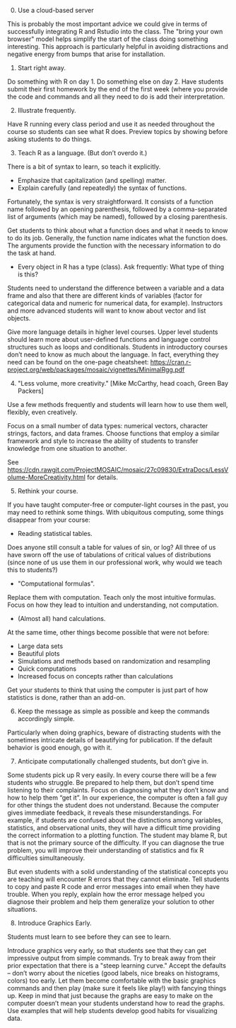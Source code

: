 0. Use a cloud-based server

This is probably the most important advice we could give in terms of successfully 
integrating R and Rstudio into the class.  The "bring your own browser" model helps 
simplify the start of the class doing something interesting.  This approach is 
particularly helpful in avoiding 
distractions and negative energy from bumps that arise for installation.

1. Start right away.

Do something with R on day 1. Do something else on day 2. Have
students submit their first homework by the end of the first week (where
you provide the code and commands and all they need to do is add their
interpretation.

2. Illustrate frequently.

Have R running every class period and use it as needed throughout
the course so students can see what R does. Preview topics by
showing before asking students to do things.

3. Teach R as a language. (But don’t overdo it.)

There is a bit of syntax to learn, so teach it explicitly.

- Emphasize that capitalization (and spelling) matter.
- Explain carefully (and repeatedly) the syntax of functions.

Fortunately, the syntax is very straightforward. It consists of a
function name followed by an opening parenthesis, followed by
a comma-separated list of arguments (which may be named),
followed by a closing parenthesis.

Get students to think about what a function does and what
it needs to know to do its job. Generally, the function name
indicates what the function does. The arguments provide the
function with the necessary information to do the task at hand.

- Every object in R has a type (class). Ask frequently: What type of
thing is this?

Students need to understand the difference between a variable
and a data frame and also that there are different kinds of variables
(factor for categorical data and numeric for numerical
data, for example). Instructors and more advanced students will
want to know about vector and list objects.

Give more language details in higher level courses.
Upper level students should learn more about user-defined functions
and language control structures such as loops and conditionals.
Students in introductory courses don’t need to know as much
about the language.  In fact, everything they need can be found on the 
one-page cheatsheet: https://cran.r-project.org/web/packages/mosaic/vignettes/MinimalRgg.pdf

4. "Less volume, more creativity." [Mike McCarthy, head coach,
Green Bay Packers]

Use a few methods frequently and students will learn how to use
them well, flexibly, even creatively.

Focus on a small number of data types: numerical vectors, character
strings, factors, and data frames. Choose functions that employ
a similar framework and style to increase the ability of students to
transfer knowledge from one situation to another.

See https://cdn.rawgit.com/ProjectMOSAIC/mosaic/27c09830/ExtraDocs/LessVolume-MoreCreativity.html for details.

5. Rethink your course.

If you have taught computer-free or computer-light courses in
the past, you may need to rethink some things. With ubiquitous
computing, some things disappear from your course:

- Reading statistical tables.

Does anyone still consult a table for values of sin, or log? All
three of us have sworn off the use of tabulations of critical values
of distributions (since none of us use them in our professional
work, why would we teach this to students?)

- "Computational formulas".

Replace them with computation. Teach only the most intuitive
formulas. Focus on how they lead to intuition and understanding,
not computation.

- (Almost all) hand calculations.

At the same time, other things become possible that were not
before:

- Large data sets
- Beautiful plots
- Simulations and methods based on randomization and resampling
- Quick computations
- Increased focus on concepts rather than calculations

Get your students to think that using the computer is just part of
how statistics is done, rather than an add-on.

6. Keep the message as simple as possible and keep the commands
accordingly simple. 

Particularly when doing graphics, beware
of distracting students with the sometimes intricate details of
beautifying for publication. If the default behavior is good enough,
go with it.

7. Anticipate computationally challenged students, but don’t give in.

Some students pick up R very easily. In every course there will be
a few students who struggle. Be prepared to help them, but don’t
spend time listening to their complaints. Focus on diagnosing
what they don’t know and how to help them “get it”.
In our experience, the computer is often a fall guy for other things
the student does not understand. Because the computer gives
immediate feedback, it reveals these misunderstandings. For
example, if students are confused about the distinctions among
variables, statistics, and observational units, they will have a
difficult time providing the correct information to a plotting function.
The student may blame R, but that is not the primary source of the
difficulty. If you can diagnose the true problem, you will improve
their understanding of statistics and fix R difficulties simultaneously.

But even students with a solid understanding of the statistical
concepts you are teaching will encounter R errors that they cannot
eliminate. Tell students to copy and paste R code and error
messages into email when they have trouble. When you reply,
explain how the error message helped you diagnose their problem
and help them generalize your solution to other situations.

8. Introduce Graphics Early.

Students must learn to see before they can see to learn. 

Introduce graphics very early, so that students see that they can
get impressive output from simple commands. Try to break away
from their prior expectation that there is a "steep learning curve."
Accept the defaults – don’t worry about the niceties (good labels,
nice breaks on histograms, colors) too early. Let them become
comfortable with the basic graphics commands and then play
(make sure it feels like play!) with fancying things up. 
Keep in mind that just because the graphs are easy to make on
the computer doesn’t mean your students understand how to read
the graphs. Use examples that will help students develop good
habits for visualizing data.
